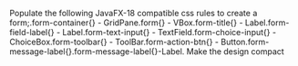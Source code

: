 <!--
 Copyright 2023 Kyle King
 
 Licensed under the Apache License, Version 2.0 (the "License");
 you may not use this file except in compliance with the License.
 You may obtain a copy of the License at
 
     http://www.apache.org/licenses/LICENSE-2.0
 
 Unless required by applicable law or agreed to in writing, software
 distributed under the License is distributed on an "AS IS" BASIS,
 WITHOUT WARRANTIES OR CONDITIONS OF ANY KIND, either express or implied.
 See the License for the specific language governing permissions and
 limitations under the License.
-->

Populate the following JavaFX-18 compatible css rules to create a form;.form-container{} - GridPane.form{} - VBox.form-title{} - Label.form-field-label{} - Label.form-text-input{} - TextField.form-choice-input{} - ChoiceBox.form-toolbar{} - ToolBar.form-action-btn{} - Button.form-message-label{}.form-message-label{}-Label. Make the design compact